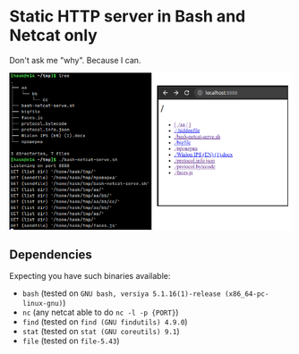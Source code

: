 # Static HTTP server in Bash and Netcat only

Don't ask me "why". Because I can.

![screenshot](screenshot.png "screenshot")

## Dependencies

Expecting you have such binaries available:

* `bash` (tested on `GNU bash, versiya 5.1.16(1)-release (x86_64-pc-linux-gnu)`)
* `nc` (any netcat able to do `nc -l -p {PORT}`)
* `find` (tested on `find (GNU findutils) 4.9.0`)
* `stat` (tested on `stat (GNU coreutils) 9.1`)
* `file` (tested on `file-5.43`)
